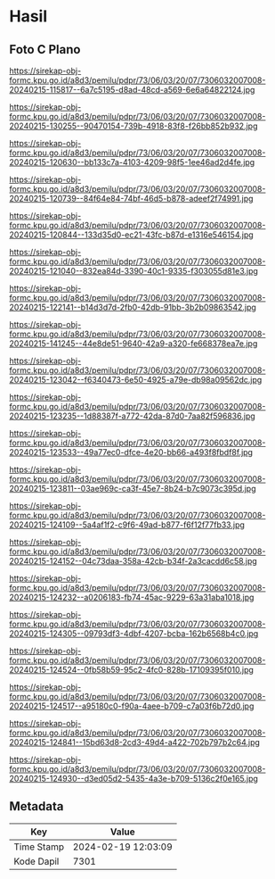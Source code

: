 # Hasil

## Foto C Plano

https://sirekap-obj-formc.kpu.go.id/a8d3/pemilu/pdpr/73/06/03/20/07/7306032007008-20240215-115817--6a7c5195-d8ad-48cd-a569-6e6a64822124.jpg

https://sirekap-obj-formc.kpu.go.id/a8d3/pemilu/pdpr/73/06/03/20/07/7306032007008-20240215-130255--90470154-739b-4918-83f8-f26bb852b932.jpg

https://sirekap-obj-formc.kpu.go.id/a8d3/pemilu/pdpr/73/06/03/20/07/7306032007008-20240215-120630--bb133c7a-4103-4209-98f5-1ee46ad2d4fe.jpg

https://sirekap-obj-formc.kpu.go.id/a8d3/pemilu/pdpr/73/06/03/20/07/7306032007008-20240215-120739--84f64e84-74bf-46d5-b878-adeef2f74991.jpg

https://sirekap-obj-formc.kpu.go.id/a8d3/pemilu/pdpr/73/06/03/20/07/7306032007008-20240215-120844--133d35d0-ec21-43fc-b87d-e1316e546154.jpg

https://sirekap-obj-formc.kpu.go.id/a8d3/pemilu/pdpr/73/06/03/20/07/7306032007008-20240215-121040--832ea84d-3390-40c1-9335-f303055d81e3.jpg

https://sirekap-obj-formc.kpu.go.id/a8d3/pemilu/pdpr/73/06/03/20/07/7306032007008-20240215-122141--b14d3d7d-2fb0-42db-91bb-3b2b09863542.jpg

https://sirekap-obj-formc.kpu.go.id/a8d3/pemilu/pdpr/73/06/03/20/07/7306032007008-20240215-141245--44e8de51-9640-42a9-a320-fe668378ea7e.jpg

https://sirekap-obj-formc.kpu.go.id/a8d3/pemilu/pdpr/73/06/03/20/07/7306032007008-20240215-123042--f6340473-6e50-4925-a79e-db98a09562dc.jpg

https://sirekap-obj-formc.kpu.go.id/a8d3/pemilu/pdpr/73/06/03/20/07/7306032007008-20240215-123235--1d88387f-a772-42da-87d0-7aa82f596836.jpg

https://sirekap-obj-formc.kpu.go.id/a8d3/pemilu/pdpr/73/06/03/20/07/7306032007008-20240215-123533--49a77ec0-dfce-4e20-bb66-a493f8fbdf8f.jpg

https://sirekap-obj-formc.kpu.go.id/a8d3/pemilu/pdpr/73/06/03/20/07/7306032007008-20240215-123811--03ae969c-ca3f-45e7-8b24-b7c9073c395d.jpg

https://sirekap-obj-formc.kpu.go.id/a8d3/pemilu/pdpr/73/06/03/20/07/7306032007008-20240215-124109--5a4af1f2-c9f6-49ad-b877-f6f12f77fb33.jpg

https://sirekap-obj-formc.kpu.go.id/a8d3/pemilu/pdpr/73/06/03/20/07/7306032007008-20240215-124152--04c73daa-358a-42cb-b34f-2a3cacdd6c58.jpg

https://sirekap-obj-formc.kpu.go.id/a8d3/pemilu/pdpr/73/06/03/20/07/7306032007008-20240215-124232--a0206183-fb74-45ac-9229-63a31aba1018.jpg

https://sirekap-obj-formc.kpu.go.id/a8d3/pemilu/pdpr/73/06/03/20/07/7306032007008-20240215-124305--09793df3-4dbf-4207-bcba-162b6568b4c0.jpg

https://sirekap-obj-formc.kpu.go.id/a8d3/pemilu/pdpr/73/06/03/20/07/7306032007008-20240215-124524--0fb58b59-95c2-4fc0-828b-17109395f010.jpg

https://sirekap-obj-formc.kpu.go.id/a8d3/pemilu/pdpr/73/06/03/20/07/7306032007008-20240215-124517--a95180c0-f90a-4aee-b709-c7a03f6b72d0.jpg

https://sirekap-obj-formc.kpu.go.id/a8d3/pemilu/pdpr/73/06/03/20/07/7306032007008-20240215-124841--15bd63d8-2cd3-49d4-a422-702b797b2c64.jpg

https://sirekap-obj-formc.kpu.go.id/a8d3/pemilu/pdpr/73/06/03/20/07/7306032007008-20240215-124930--d3ed05d2-5435-4a3e-b709-5136c2f0e165.jpg


## Metadata

| Key        | Value               |
| ---------- | ------------------- |
| Time Stamp | 2024-02-19 12:03:09 |
| Kode Dapil | 7301                |



